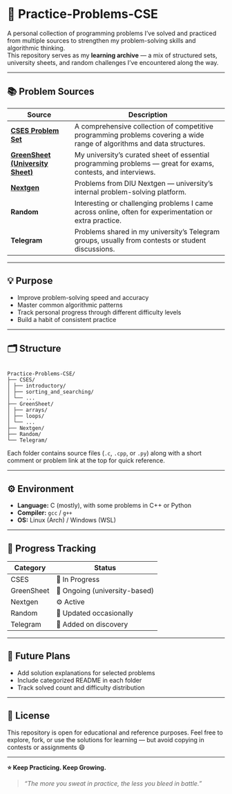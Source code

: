 # 🧠 Practice-Problems-CSE

A personal collection of programming problems I’ve solved and practiced from multiple sources to strengthen my problem-solving skills and algorithmic thinking.  
This repository serves as my **learning archive** — a mix of structured sets, university sheets, and random challenges I’ve encountered along the way.

---

## 📚 Problem Sources

| Source                                                                                                                                    | Description                                                                                                             |
| ----------------------------------------------------------------------------------------------------------------------------------------- | ----------------------------------------------------------------------------------------------------------------------- |
| [**CSES Problem Set**](https://cses.fi/problemset/)                                                                                       | A comprehensive collection of competitive programming problems covering a wide range of algorithms and data structures. |
| [**GreenSheet (University Sheet)**](https://docs.google.com/spreadsheets/d/18xKoNe8tlTGH6DMXfY0zU5dRW2OsIblW9nyxe4B0nwU/edit?usp=sharing) | My university’s curated sheet of essential programming problems — great for exams, contests, and interviews.            |
| [**Nextgen**](https://diunextgen.com)                                                                                                     | Problems from DIU Nextgen — university’s internal problem-solving platform.                                             |
| **Random**                                                                                                                                | Interesting or challenging problems I came across online, often for experimentation or extra practice.                  |
| **Telegram**                                                                                                                              | Problems shared in my university’s Telegram groups, usually from contests or student discussions.                       |

---

## 💡 Purpose

- Improve problem-solving speed and accuracy
- Master common algorithmic patterns
- Track personal progress through different difficulty levels
- Build a habit of consistent practice

---

## 🗂️ Structure

```

Practice-Problems-CSE/
├── CSES/
│ ├── introductory/
│ ├── sorting_and_searching/
│ └── ...
├── GreenSheet/
│ ├── arrays/
│ ├── loops/
│ └── ...
├── Nextgen/
├── Random/
└── Telegram/

```

Each folder contains source files (`.c`, `.cpp`, or `.py`) along with a short comment or problem link at the top for quick reference.

---

## ⚙️ Environment

- **Language:** C (mostly), with some problems in C++ or Python
- **Compiler:** `gcc` / `g++`
- **OS:** Linux (Arch) / Windows (WSL)

---

## 🏁 Progress Tracking

| Category   | Status                        |
| ---------- | ----------------------------- |
| CSES       | 🚧 In Progress                |
| GreenSheet | 📘 Ongoing (university-based) |
| Nextgen    | ⚙️ Active                     |
| Random     | 🌟 Updated occasionally       |
| Telegram   | 💬 Added on discovery         |

---

## 🚀 Future Plans

- Add solution explanations for selected problems
- Include categorized README in each folder
- Track solved count and difficulty distribution

---

## 📄 License

This repository is open for educational and reference purposes.
Feel free to explore, fork, or use the solutions for learning — but avoid copying in contests or assignments 😄

---

**⭐ Keep Practicing. Keep Growing.**

> _“The more you sweat in practice, the less you bleed in battle.”_

```

```

